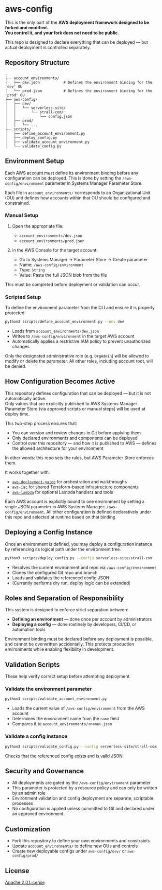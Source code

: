 # aws-config

This is the only part of the **AWS deployment framework designed to be forked and modified.**  
**You control it, and your fork does not need to be public.**

This repo is designed to declare everything that can be deployed — but actual deployment is controlled separately.

## Repository Structure

```
.
├── account_environments/
│   ├── dev.json           # Defines the environment binding for the 'dev' OU
│   └── prod.json          # Defines the environment binding for the 'prod' OU
├── aws-config/
│   ├── dev/
│   │   └── serverless-site/
│   │       └── strall-com/
│   │           └── config.json
│   ├── prod/
│   │   └── ...
├── scripts/
│   ├── define_account_environment.py
│   ├── deploy_config.py
│   ├── validate_account_environment.py
│   └── validate_config.py
```

## Environment Setup

Each AWS account must define its environment binding before any configuration can be deployed. This is done by setting the `/aws-config/environment` parameter in Systems Manager Parameter Store.

Each file in `account_environments/` corresponds to an Organizational Unit (OU) and defines how accounts within that OU should be configured and constrained.

### Manual Setup

1. Open the appropriate file:
   - `account_environments/dev.json`
   - `account_environments/prod.json`

2. In the AWS Console for the target account:
   - Go to Systems Manager → Parameter Store → Create parameter
   - Name: `/aws-config/environment`
   - Type: `String`
   - Value: Paste the full JSON blob from the file

This must be completed before deployment or validation can occur.

### Scripted Setup

To define the environment parameter from the CLI and ensure it is properly protected:

```bash
python3 scripts/define_account_environment.py --env dev
```

- Loads from `account_environments/dev.json`
- Writes to `/aws-config/environment` in the target AWS account
- Automatically applies a restrictive IAM policy to prevent unauthorized changes

Only the designated administrative role (e.g. `OrgAdmin`) will be allowed to modify or delete the parameter. All other roles, including account root, will be denied.

## How Configuration Becomes Active

This repository defines configuration that can be deployed — but it is not automatically active.  
Only values that are explicitly published to AWS Systems Manager Parameter Store (via approved scripts or manual steps) will be used at deploy time.

This two-step process ensures that:

- You can version and review changes in Git before applying them
- Only declared environments and components can be deployed
- Control over this repository — and how it is published to AWS — defines the allowed architecture for your environment

In other words: this repo sets the rules, but AWS Parameter Store enforces them.


It works together with:
- [`aws-deployment-guide`](https://github.com/tstrall/aws-deployment-guide) for orchestration and walkthroughs
- [`aws-iac`](https://github.com/tstrall/aws-iac) for shared Terraform-based infrastructure components
- [`aws-lambda`](https://github.com/tstrall/aws-lambda) for optional Lambda handlers and tools

Each AWS account is explicitly bound to one environment by setting a single JSON parameter in AWS Systems Manager: `/aws-config/environment`. All other configuration is defined declaratively under this repo and selected at runtime based on that binding.

## Deploying a Config Instance

Once an environment is defined, you may deploy a configuration instance by referencing its logical path under the environment tree.

```bash
python3 scripts/deploy_config.py --config serverless-site/strall-com
```

- Resolves the current environment and repo via `/aws-config/environment`
- Clones the configured Git repo and branch
- Loads and validates the referenced config JSON
- (Currently performs dry run; deploy logic can be extended)

## Roles and Separation of Responsibility

This system is designed to enforce strict separation between:

- **Defining an environment** — done once per account by administrators
- **Deploying a config** — done routinely by developers, CI/CD, or automation tools

Environment binding must be declared before any deployment is possible, and cannot be overwritten accidentally. This protects production environments while enabling flexibility in development.

## Validation Scripts

These help verify correct setup before attempting deployment.

### Validate the environment parameter

```bash
python3 scripts/validate_account_environment.py
```

- Loads the current value of `/aws-config/environment` from the AWS account
- Determines the environment name from the `name` field
- Compares it to `account_environments/<name>.json`

### Validate a config instance

```bash
python3 scripts/validate_config.py --config serverless-site/strall-com
```

Checks that the referenced config exists and is valid JSON.

## Security and Governance

- All deployments are gated by the `/aws-config/environment` parameter
- This parameter is protected by a resource policy and can only be written by an admin role
- Environment validation and config deployment are separate, scriptable processes
- No configuration is applied unless committed to Git and declared under an approved environment

## Customization

- Fork this repository to define your own environments and constraints
- Update `account_environments/` to define new OUs and controls
- Create new deployable configs under `aws-config/dev/` or `aws-config/prod/`

## License

[Apache 2.0 License](LICENSE)

